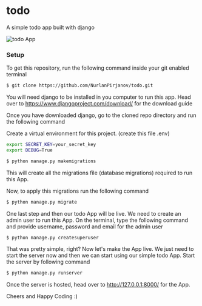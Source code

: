 # todo
A simple todo app built with django

![todo App](https://raw.githubusercontent.com/NurlanPirjanov/todo/main/static/screen_todo.png)
### Setup
To get this repository, run the following command inside your git enabled terminal
```bash
$ git clone https://github.com/NurlanPirjanov/todo.git
```
You will need django to be installed in you computer to run this app. Head over to https://www.djangoproject.com/download/ for the download guide

Once you have downloaded django, go to the cloned repo directory and run the following command

Create a virtual environment for this project.
(create this file .env)
```bash
export SECRET_KEY=your_secret_key
export DEBUG=True
```

```bash
$ python manage.py makemigrations
```

This will create all the migrations file (database migrations) required to run this App.

Now, to apply this migrations run the following command
```bash
$ python manage.py migrate
```

One last step and then our todo App will be live. We need to create an admin user to run this App. On the terminal, type the following command and provide username, password and email for the admin user
```bash
$ python manage.py createsuperuser
```

That was pretty simple, right? Now let's make the App live. We just need to start the server now and then we can start using our simple todo App. Start the server by following command

```bash
$ python manage.py runserver
```

Once the server is hosted, head over to http://127.0.0.1:8000/ for the App.

Cheers and Happy Coding :)
